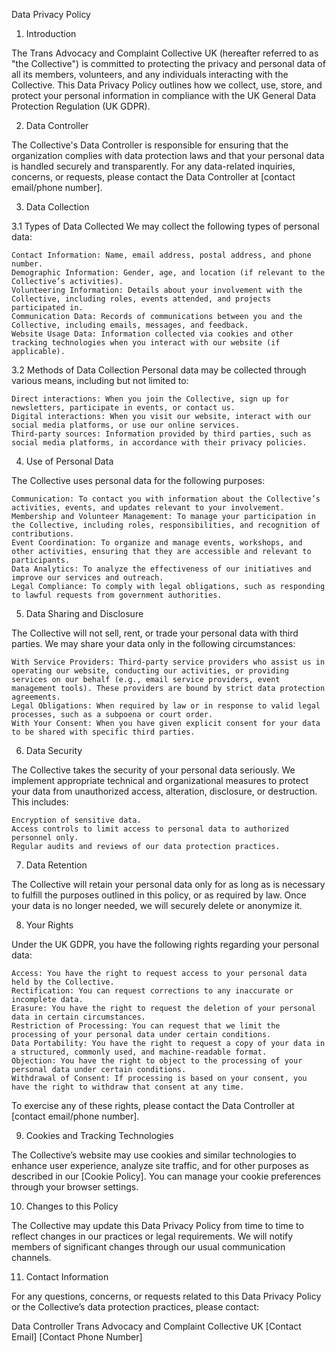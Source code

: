 Data Privacy Policy

1. Introduction

The Trans Advocacy and Complaint Collective UK (hereafter referred to as "the Collective") is committed to protecting the privacy and personal data of all its members, volunteers, and any individuals interacting with the Collective. This Data Privacy Policy outlines how we collect, use, store, and protect your personal information in compliance with the UK General Data Protection Regulation (UK GDPR).

2. Data Controller

The Collective's Data Controller is responsible for ensuring that the organization complies with data protection laws and that your personal data is handled securely and transparently. For any data-related inquiries, concerns, or requests, please contact the Data Controller at [contact email/phone number].

3. Data Collection

3.1 Types of Data Collected
We may collect the following types of personal data:

    Contact Information: Name, email address, postal address, and phone number.
    Demographic Information: Gender, age, and location (if relevant to the Collective’s activities).
    Volunteering Information: Details about your involvement with the Collective, including roles, events attended, and projects participated in.
    Communication Data: Records of communications between you and the Collective, including emails, messages, and feedback.
    Website Usage Data: Information collected via cookies and other tracking technologies when you interact with our website (if applicable).

3.2 Methods of Data Collection
Personal data may be collected through various means, including but not limited to:

    Direct interactions: When you join the Collective, sign up for newsletters, participate in events, or contact us.
    Digital interactions: When you visit our website, interact with our social media platforms, or use our online services.
    Third-party sources: Information provided by third parties, such as social media platforms, in accordance with their privacy policies.

4. Use of Personal Data

The Collective uses personal data for the following purposes:

    Communication: To contact you with information about the Collective’s activities, events, and updates relevant to your involvement.
    Membership and Volunteer Management: To manage your participation in the Collective, including roles, responsibilities, and recognition of contributions.
    Event Coordination: To organize and manage events, workshops, and other activities, ensuring that they are accessible and relevant to participants.
    Data Analytics: To analyze the effectiveness of our initiatives and improve our services and outreach.
    Legal Compliance: To comply with legal obligations, such as responding to lawful requests from government authorities.

5. Data Sharing and Disclosure

The Collective will not sell, rent, or trade your personal data with third parties. We may share your data only in the following circumstances:

    With Service Providers: Third-party service providers who assist us in operating our website, conducting our activities, or providing services on our behalf (e.g., email service providers, event management tools). These providers are bound by strict data protection agreements.
    Legal Obligations: When required by law or in response to valid legal processes, such as a subpoena or court order.
    With Your Consent: When you have given explicit consent for your data to be shared with specific third parties.

6. Data Security

The Collective takes the security of your personal data seriously. We implement appropriate technical and organizational measures to protect your data from unauthorized access, alteration, disclosure, or destruction. This includes:

    Encryption of sensitive data.
    Access controls to limit access to personal data to authorized personnel only.
    Regular audits and reviews of our data protection practices.

7. Data Retention

The Collective will retain your personal data only for as long as is necessary to fulfill the purposes outlined in this policy, or as required by law. Once your data is no longer needed, we will securely delete or anonymize it.

8. Your Rights

Under the UK GDPR, you have the following rights regarding your personal data:

    Access: You have the right to request access to your personal data held by the Collective.
    Rectification: You can request corrections to any inaccurate or incomplete data.
    Erasure: You have the right to request the deletion of your personal data in certain circumstances.
    Restriction of Processing: You can request that we limit the processing of your personal data under certain conditions.
    Data Portability: You have the right to request a copy of your data in a structured, commonly used, and machine-readable format.
    Objection: You have the right to object to the processing of your personal data under certain conditions.
    Withdrawal of Consent: If processing is based on your consent, you have the right to withdraw that consent at any time.

To exercise any of these rights, please contact the Data Controller at [contact email/phone number].

9. Cookies and Tracking Technologies

The Collective’s website may use cookies and similar technologies to enhance user experience, analyze site traffic, and for other purposes as described in our [Cookie Policy]. You can manage your cookie preferences through your browser settings.

10. Changes to this Policy

The Collective may update this Data Privacy Policy from time to time to reflect changes in our practices or legal requirements. We will notify members of significant changes through our usual communication channels.

11. Contact Information

For any questions, concerns, or requests related to this Data Privacy Policy or the Collective’s data protection practices, please contact:

Data Controller
Trans Advocacy and Complaint Collective UK
[Contact Email]
[Contact Phone Number]
